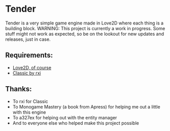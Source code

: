 # Tender
Tender is a very simple game engine made in Love2D where each thing is a building block.
WARNING: This project is currently a work in progress. Some stuff might not work as expected, so be on the lookout for new updates and releases, just in case.

## Requirements:
* [Love2D, of course](https://github.com/love2d/love)
* [Classic by rxi](https://github.com/rxi/classic)

## Thanks:
* To rxi for Classic
* To Monogame Mastery (a book from Apress) for helping me out a little with this engine
* To a327ex for helping out with the entity manager
* And to everyone else who helped make this project possible